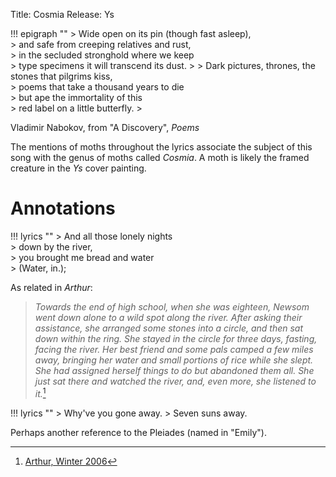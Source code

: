 Title: Cosmia
Release: Ys

!!! epigraph ""
	> Wide open on its pin (though fast asleep),  
	> and safe from creeping relatives and rust,  
	> in the secluded stronghold where we keep  
	> type specimens it will transcend its dust.
	> 
	> Dark pictures, thrones, the stones that pilgrims kiss,  
	> poems that take a thousand years to die  
	> but ape the immortality of this  
	> red label on a little butterfly.
	> <footer>Vladimir Nabokov, from "A Discovery", <cite>Poems</cite></footer>

The mentions of moths throughout the lyrics associate the subject of this song with the genus of moths called *Cosmia*. A moth is likely the framed creature in the *Ys* cover painting.

# Annotations #

!!! lyrics ""
	> And all those lonely nights  
	> down by the river,  
	> you brought me bread and water  
	> (Water, in.);

As related in *Arthur*:

> *Towards the end of high school, when she was eighteen, Newsom went down alone to a wild spot along the river. After asking their assistance, she arranged some stones into a circle, and then sat down within the ring. She stayed in the circle for three days, fasting, facing the river. Her best friend and some pals camped a few miles away, bringing her water and small portions of rice while she slept. She had assigned herself things to do but abandoned them all. She just sat there and watched the river, and, even more, she listened to it.*[^arthur]

[^arthur]:[Arthur, Winter 2006][arthur]

!!! lyrics ""
	> Why've you gone away.
	> Seven suns away.
	
Perhaps another reference to the Pleiades (named in "Emily").

[arthur]: https://arthurmag.com/2006/12/23/nearer-the-heart-of-things-erik-davis-on-joanna-newsom-from-arthur-no-25winter-02006/
